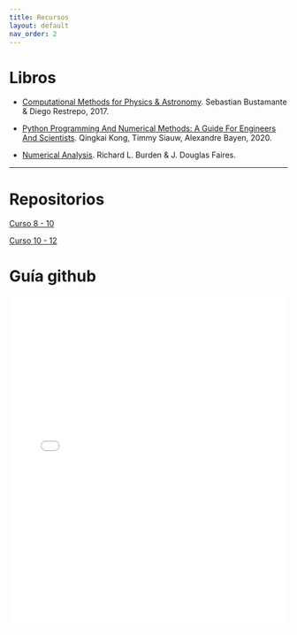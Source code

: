 ```yaml
---
title: Recursos
layout: default
nav_order: 2
---
```


# Libros

* [Computational Methods for Physics & Astronomy](https://restrepo.github.io/ComputationalMethods/). Sebastian Bustamante & Diego Restrepo, 2017.


* [Python Programming And Numerical Methods: A Guide For Engineers And Scientists](https://pythonnumericalmethods.studentorg.berkeley.edu/notebooks/Index.html). Qingkai Kong, Timmy Siauw, Alexandre Bayen, 2020.

* [Numerical Analysis](https://faculty.ksu.edu.sa/sites/default/files/numerical_analysis_9th.pdf). Richard L. Burden & J. Douglas Faires.

---

# Repositorios

[Curso 8 - 10](https://github.com/jmmarinr/MetodosComputacionales810)

[Curso 10 - 12](https://github.com/jmmarinr/MetodosComputacionales1012)


# Guía github

<embed src="docs/Guía Github.pdf" type="application/pdf" width="100%" height="600px" />
